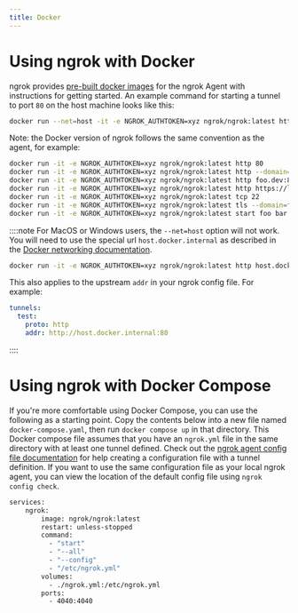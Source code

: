 ```yaml
---
title: Docker
---
```


# Using ngrok with Docker

ngrok provides [pre-built docker images](https://hub.docker.com/r/ngrok/ngrok) for the ngrok Agent with instructions for getting started. An example command for starting a tunnel to port `80` on the host machine looks like this:

```bash
docker run --net=host -it -e NGROK_AUTHTOKEN=xyz ngrok/ngrok:latest http 80
```

Note: the Docker version of ngrok follows the same convention as the agent, for example:

```bash
docker run -it -e NGROK_AUTHTOKEN=xyz ngrok/ngrok:latest http 80                            # secure public URL for port 80 web server
docker run -it -e NGROK_AUTHTOKEN=xyz ngrok/ngrok:latest http --domain=baz.ngrok.dev 8080   # port 8080 available at baz.ngrok.dev
docker run -it -e NGROK_AUTHTOKEN=xyz ngrok/ngrok:latest http foo.dev:80                    # tunnel to host:port instead of localhost
docker run -it -e NGROK_AUTHTOKEN=xyz ngrok/ngrok:latest http https://localhost:5001        # expose a local https server running on port 5001
docker run -it -e NGROK_AUTHTOKEN=xyz ngrok/ngrok:latest tcp 22                             # tunnel arbitrary TCP traffic to port 22
docker run -it -e NGROK_AUTHTOKEN=xyz ngrok/ngrok:latest tls --domain=foo.com 443           # TLS traffic for foo.com to port 443
docker run -it -e NGROK_AUTHTOKEN=xyz ngrok/ngrok:latest start foo bar baz                  # start tunnels from the configuration file
```

::::note
For MacOS or Windows users, the `--net=host` option will not work. You will need to use the special url `host.docker.internal` as described in the [Docker networking documentation](https://docs.docker.com/desktop/mac/networking/#use-cases-and-workarounds).

```bash
docker run -it -e NGROK_AUTHTOKEN=xyz ngrok/ngrok:latest http host.docker.internal:80
```

This also applies to the upstream `addr` in your ngrok config file. For example:

```yaml
tunnels:
  test:
    proto: http
    addr: http://host.docker.internal:80
```

::::

# Using ngrok with Docker Compose

If you're more comfortable using Docker Compose, you can use the following as a starting point. Copy the contents below into a new file named `docker-compose.yaml`, then run `docker compose up` in that directory. This Docker compose file assumes that you have an `ngrok.yml` file in the same directory with at least one tunnel defined. Check out the [ngrok agent config file documentation](/docs/agent/config/) for help creating a configuration file with a tunnel definition. If you want to use the same configuration file as your local ngrok agent, you can view the location of the default config file using `ngrok config check`.

```bash
services:
    ngrok:
        image: ngrok/ngrok:latest
        restart: unless-stopped
        command:
          - "start"
          - "--all"
          - "--config"
          - "/etc/ngrok.yml"
        volumes:
          - ./ngrok.yml:/etc/ngrok.yml
        ports:
          - 4040:4040
```
